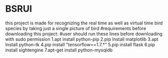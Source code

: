 # BSRUI
this project is made for recognizing the real time as well as virtual time bird species by taking just a single picture of bird 
#requirements before downloading this project:
#user should run these lines before downloading with sudo permission
1.apt install python-pip
2.pip Install matplotlib
3.apt Install python-tk
4.pip install "tensorflow==1.7.*"
5.pip install flask
6.pip install sightengine
7.apt-get install python-mysqldb
